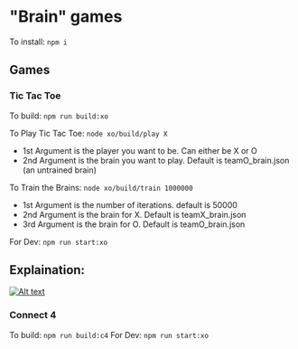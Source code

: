 # "Brain" games

To install: `npm i`

## Games

### Tic Tac Toe

To build: `npm run build:xo`

To Play Tic Tac Toe: `node xo/build/play X`

* 1st Argument is the player you want to be. Can either be X or O
* 2nd Argument is the brain you want to play. Default is teamO_brain.json (an untrained brain)

To Train the Brains: `node xo/build/train 1000000`

* 1st Argument is the number of iterations. default is 50000
* 2nd Argument is the brain for X. Default is teamX_brain.json
* 3rd Argument is the brain for O. Default is teamO_brain.json

For Dev: `npm run start:xo`

## Explaination:

[![Alt text](https://img.youtube.com/vi/R9c-_neaxeU/0.jpg)](https://www.youtube.com/watch?v=R9c-_neaxeU)

### Connect 4

To build: `npm run build:c4`
For Dev: `npm run start:xo`

